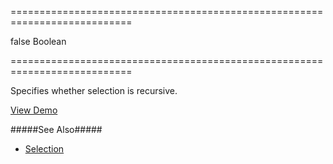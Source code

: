 ===========================================================================
<!--default-->false<!--/default-->
<!--type-->Boolean<!--/type-->
===========================================================================

<!--shortDescription-->
Specifies whether selection is recursive. 
<!--/shortDescription-->

<!--fullDescription-->
<a href="https://js.devexpress.com/Demos/WidgetsGallery/Demo/TreeList/MultipleRowSelection/jQuery/Light/" class="button orange small fix-width-155" style="margin-right: 20px;" target="_blank">View Demo</a>

#####See Also#####
- [Selection](/Documentation/Guide/Widgets/TreeList/Selection/)
<!--/fullDescription-->